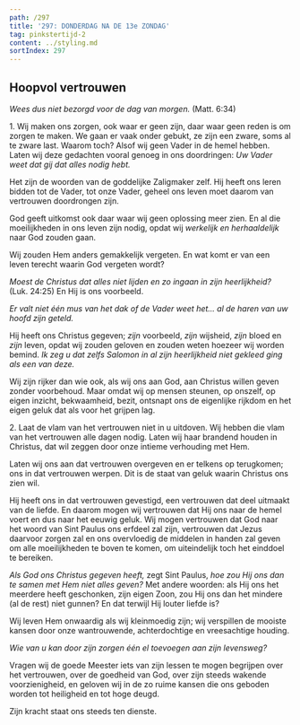```yaml
---
path: /297
title: '297: DONDERDAG NA DE 13e ZONDAG'
tag: pinkstertijd-2
content: ../styling.md
sortIndex: 297
---
```


## Hoopvol vertrouwen

_Wees dus niet bezorgd voor de dag van morgen._ (Matt. 6:34)

1\. Wij maken ons zorgen, ook waar er geen zijn, daar waar geen reden is om zorgen te maken. We gaan er vaak onder gebukt, ze zijn een zware, soms al te zware last. Waarom toch? Alsof wij geen Vader in de hemel hebben. Laten wij deze gedachten vooral genoeg in ons doordringen: _Uw Vader weet dat gij dat alles nodig hebt._

Het zijn de woorden van de goddelijke Zaligmaker zelf. Hij heeft ons leren bidden tot de Vader, tot onze Vader, geheel ons leven moet daarom van vertrouwen doordrongen zijn.

God geeft uitkomst ook daar waar wij geen oplossing meer zien. En al die moeilijkheden in ons leven zijn nodig, opdat wij _werkelijk en herhaaldelijk_ naar God zouden gaan.

Wij zouden Hem anders gemakkelijk vergeten. En wat komt er van een leven terecht waarin God vergeten wordt?

_Moest de Christus dat alles niet lijden en zo ingaan in zijn heerlijkheid?_ (Luk. 24:25) En Hij is ons voorbeeld.

_Er valt niet één mus van het dak of de Vader weet het... al de haren van uw hoofd zijn geteld._

Hij heeft ons Christus gegeven; _zijn_ voorbeeld, _zijn_ wijsheid, _zijn_ bloed en _zijn_ leven, opdat wij zouden geloven en zouden weten hoezeer wij worden bemind. _Ik zeg u dat zelfs Salomon in al zijn heerlijkheid niet gekleed ging als een van deze._

Wij zijn rijker dan wie ook, als wij ons aan God, aan Christus willen geven zonder voorbehoud. Maar omdat wij op mensen steunen, op onszelf, op eigen inzicht, bekwaamheid, bezit, ontsnapt ons de eigenlijke rijkdom en het eigen geluk dat als voor het grijpen lag.

2\. Laat de vlam van het vertrouwen niet in u uitdoven. Wij hebben die vlam van het vertrouwen alle dagen nodig. Laten wij haar brandend houden in Christus, dat wil zeggen door onze intieme verhouding met Hem.

Laten wij ons aan dat vertrouwen overgeven en er telkens op terugkomen; ons in dat vertrouwen werpen. Dit is de staat van geluk waarin Christus ons zien wil.

Hij heeft ons in dat vertrouwen gevestigd, een vertrouwen dat deel uitmaakt van de liefde. En daarom mogen wij vertrouwen dat Hij ons naar de hemel voert en dus naar het eeuwig geluk. Wij mogen vertrouwen dat God naar het woord van Sint Paulus ons erfdeel zal zijn, vertrouwen dat Jezus daarvoor zorgen zal en ons overvloedig de middelen in handen zal geven om alle moeilijkheden te boven te komen, om uiteindelijk toch het einddoel te bereiken.

_Als God ons Christus gegeven heeft,_ zegt Sint Paulus, _hoe zou Hij ons dan te samen met Hem niet alles geven?_ Met andere woorden: als Hij ons het meerdere heeft geschonken, zijn eigen Zoon, zou Hij ons dan het mindere (al de rest) niet gunnen? En dat terwijl Hij louter liefde is?

Wij leven Hem onwaardig als wij kleinmoedig zijn; wij verspillen de mooiste kansen door onze wantrouwende, achterdochtige en vreesachtige houding.

_Wie van u kan door zijn zorgen één el toevoegen aan zijn levensweg?_

Vragen wij de goede Meester iets van zijn lessen te mogen begrijpen over het vertrouwen, over de goedheid van God, over zijn steeds wakende voorzienigheid, en geloven wij in de zo ruime kansen die ons geboden worden tot heiligheid en tot hoge deugd.

Zijn kracht staat ons steeds ten dienste.
